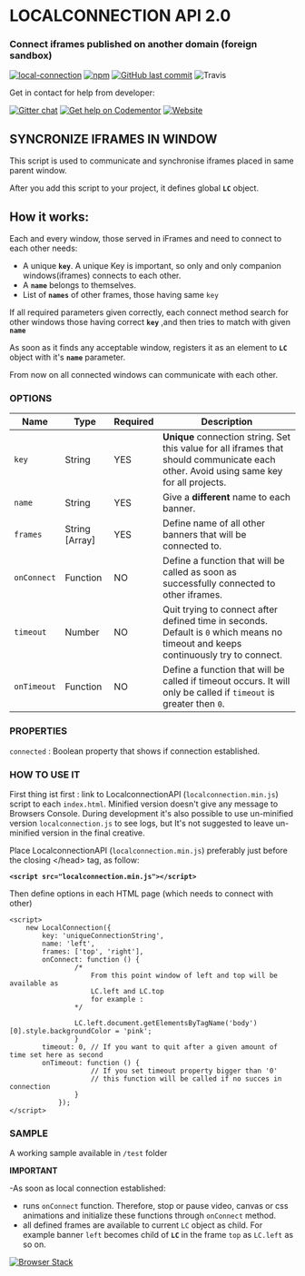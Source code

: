 # LOCALCONNECTION API 2.0


### Connect iframes published on another domain (foreign sandbox)



[![local-connection](https://img.shields.io/npm/v/local-connection.svg?style=for-the-badge)]()
[![npm](https://img.shields.io/npm/l/local-connection.svg?style=for-the-badge)]()
[![GitHub last commit](https://img.shields.io/github/last-commit/softberry/Local-Connection.svg?style=for-the-badge)]()
![Travis](https://img.shields.io/travis/softberry/Local-Connection.svg?style=for-the-badge)

Get in contact for help from developer:

[![Gitter chat](https://badges.gitter.im/gitterHQ/gitter.png)](https://gitter.im/Local-Connection/Lobby)
[![Get help on Codementor](https://cdn.codementor.io/badges/get_help_github.svg)](https://www.codementor.io/emresakarya?utm_source=github&utm_medium=button&utm_term=emresakarya&utm_campaign=github)
[![Website](https://img.shields.io/website-up-down-green-red/http/emresakarya.com.svg?label=Visit%20WebSite&style=for-the-badge)](http://www.emresakarya.com/local-connection/)


## SYNCRONIZE IFRAMES IN WINDOW

This script is used to communicate and synchronise iframes placed in same parent window.

After you add this script to your project, it defines global **`LC`** object.
## How it works:

Each and every window, those served in iFrames and need to connect to each other needs:

- A unique **`key`**. A unique Key is important, so only and only companion windows(iframes) connects to each other.
- A **`name`** belongs to themselves.
- List of **`names`** of other frames, those having same `key`

If all required parameters given correctly, each connect method search for other windows those having correct **`key`** ,and then tries to match with given **`name`**

As soon as it finds any acceptable window, registers it as an element to **`LC`** object with it's **`name`** parameter.

From now on all connected windows can communicate with each other.

### OPTIONS
|Name|Type| Required| Description |
|----|-----|---------|-------|
|`key` | String | YES|**Unique** connection string. Set this value for all iframes that should communicate each other. Avoid using same key for all projects. |
|`name` | String | YES|Give a **different** name to each banner.|
|`frames` | String [Array] | YES|Define name of all other banners that will be connected to.|
|`onConnect`|Function|NO| Define a function that will be called as soon as successfully connected to other iframes.|
|`timeout` | Number | NO| Quit trying to connect after defined time in seconds. Default is `0` which means no timeout and keeps continuously try to connect. |
|`onTimeout` | Function | NO| Define a function that will be called if timeout occurs. It will only be called if `timeout` is greater then `0`. |


### PROPERTIES
`connected` : Boolean property that shows if connection established.

### HOW TO USE IT

First thing ist first : link to LocalconnectionAPI (`localconnection.min.js`) script to each `index.html`. 
Minified version doesn't give any message to Browsers Console.
During development it's also possible to use un-minified version `localconnection.js`  to see logs, 
but  It's not suggested to leave un-minified version in the final creative.

Place LocalconnectionAPI (`localconnection.min.js`) preferably just before the closing &lt;/head&gt; tag, as follow:

**`<script src="localconnection.min.js"></script>`**

Then define options in each HTML page (which needs to connect with other) 

    <script>
        new LocalConnection({
            key: 'uniqueConnectionString',
            name: 'left',
            frames: ['top', 'right'],
            onConnect: function () {
                    /*
                        From this point window of left and top will be available as
                        LC.left and LC.top
                        for example :
                    */
                    
                    LC.left.document.getElementsByTagName('body')[0].style.backgroundColor = 'pink';
                    }
            timeout: 0, // If you want to quit after a given amount of time set here as second 
            onTimeout: function () {
                        // If you set timeout property bigger than '0'
                        // this function will be called if no succes in connection
                    }
                });
    </script>
### SAMPLE

A working sample available in `/test` folder

**IMPORTANT**

-As soon as local connection established: 
 - runs `onConnect` function. Therefore, stop or pause video, canvas or css animations and initialize these functions through `onConnect` method.
 - all defined frames are available to current `LC` object as child. For example banner `left` becomes child of **`LC`** in the frame `top` as `LC.left` as so on.
<a href="https://nam01.safelinks.protection.outlook.com/?url=http%3A%2F%2Fbrowserstack.com&data=02%7C01%7C%7C8850944b52b54019787f08d5b00408b9%7C84df9e7fe9f640afb435aaaaaaaaaaaa%7C1%7C0%7C636608453724341736&sdata=LVpJXS6TSIH64yBI4nLM1yuDetCGZvX67UfyOpiMc6o%3D&reserved=0">
<img src="https://p14.zdusercontent.com/attachment/1015988/VKb0LMGOoloZVoOjGXPZgCGs0?token=eyJhbGciOiJkaXIiLCJlbmMiOiJBMTI4Q0JDLUhTMjU2In0..id73HDHuR_4c8rQmwumpow.JZBJjg7K8gegpYW7wDHG99oR8iTTJmRvqKmCd5kt7TN2jMXp9GccA99a3GwN1ILpWOxhGPJRoIaGMaM41AZtQ8QIpJ7sP5Abs8TEYAJmlkVfp4Uv40AGjzdix07YevdpO8gN_fwtPn32ZLTCFukjaHvBFpl9x3hvjrEBMLX5T2I6jSFF7WsXA-93-O0kHHTFg74BwJ6mkPDkTpufLOYrZEvuF5tRJcaRBz78t3leO9s31lALmisWvX23UJoYhxP5moSmVO_vPEWA59h3xXgNKfzghTGrPkoWSPIxQWtqhDw.Yfn9ZPWVWc3A6lk_qK836Q" alt="Browser Stack">
</a>